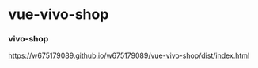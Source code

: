 # vue-vivo-shop
### vivo-shop
 https://w675179089.github.io/w675179089/vue-vivo-shop/dist/index.html
